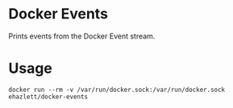 # Docker Events
Prints events from the Docker Event stream.

# Usage

`docker run --rm -v /var/run/docker.sock:/var/run/docker.sock ehazlett/docker-events`
